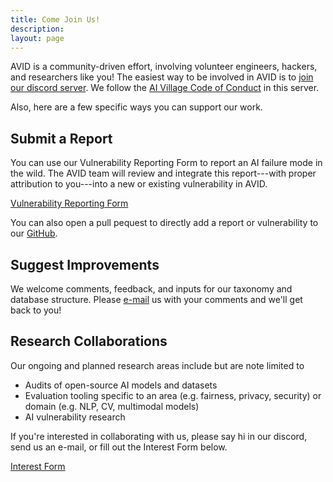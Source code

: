 ```yaml
---
title: Come Join Us!
description: 
layout: page
---
```


<!-- {{< button relref="/" >}}Get Home{{< /button >}}
{{< button href="https://gohugo.io/" >}}Hugo{{< /button >}}
{{% button href="https://gohugo.io/" %}}Get Hugo{{% /button %}} -->

AVID is a community-driven effort, involving volunteer engineers, hackers, and researchers like you! The easiest way to be involved in AVID is to [join our discord server](https://discord.com/invite/FcXYZzmv3T). We follow the [AI Village Code of Conduct](https://aivillage.org/conduct/) in this server.

Also, here are a few specific ways you can support our work.

## Submit a Report
You can use our Vulnerability Reporting Form to report an AI failure mode in the wild. The AVID team will review and integrate this report---with proper attribution to you---into a new or existing vulnerability in AVID.

<!-- need a button -->
[Vulnerability Reporting Form](https://airtable.com/shrOCPagOzxNpgV96)

You can also open a pull pequest to directly add a report or vulnerability to our [GitHub](https://github.com/avidml/avid-db).

## Suggest Improvements
We welcome comments, feedback, and inputs for our taxonomy and database structure. Please [e-mail](mailto:avid.mldb@gmail.com) us with your comments and we'll get back to you!

## Research Collaborations
Our ongoing and planned research areas include but are note limited to

- Audits of open-source AI models and datasets
- Evaluation tooling specific to an area (e.g. fairness, privacy, security) or domain (e.g. NLP, CV, multimodal models)
- AI vulnerability research

If you're interested in collaborating with us, please say hi in our discord, send us an e-mail, or fill out the Interest Form below.

[Interest Form](https://airtable.com/shrtZj66GcF9FXmb8)